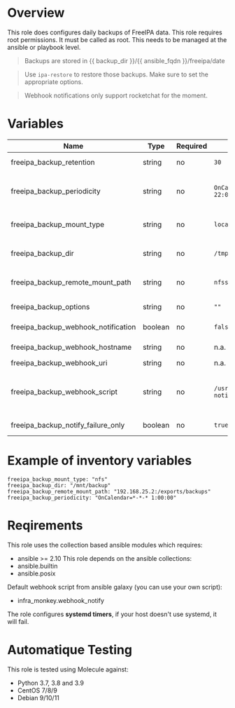 # Overview
This role does configures daily backups of FreeIPA data.
This role requires root permissions. It must be called as root. This needs to be managed at the ansible or playbook level.

>Backups are stored in {{ backup_dir }}/{{ ansible_fqdn }}/freeipa/date

>Use `ipa-restore` to restore those backups. Make sure to set the appropriate options.

>Webhook notifications only support rocketchat for the moment.

# Variables

| Name  | Type | Required | Default Value | Description |
| ----- | ---- | -------- | ------------- | ----------- |
| freeipa_backup_retention | string | no | `30` | The default number of backups to keep. |
| freeipa_backup_periodicity | string | no | `OnCalendar=*-*-* 22:00:00` | The default periodicity of backups (every night at 10pm). Systemd timer format. |
| freeipa_backup_mount_type | string | no | `local` | Type of storage that will hold the backup files. Supported types: local, nfs |
| freeipa_backup_dir | string | no | `/tmp/freeipa_backup` | Path where the backups are sent. Is the mount point in case of network storage. |
| freeipa_backup_remote_mount_path | string | no | `nfsserver:/path/to/mount` | The remote path of the mount command. Depends on the protocol. |
| freeipa_backup_options | string | no | `""` | Options to pass to `ipa-backup`, ex: "--data --online" |
| freeipa_backup_webhook_notification | boolean | no | `false` | Send the result of the backup at the end of execution |
| freeipa_backup_webhook_hostname | string | no | n.a. | The hostname to send the payload to |
| freeipa_backup_webhook_uri | string | no | n.a. | The uri to send the payload to |
| freeipa_backup_webhook_script | string | no | `/usr/local/bin/webhook-notify.sh`| The path of the webhook script to call (the default value is set for infra_monkey.webhook_notify galaxy role) |
| freeipa_backup_notify_failure_only | boolean | no | `true` | Sending a notification only on failure. |


# Example of inventory variables

    freeipa_backup_mount_type: "nfs"
    freeipa_backup_dir: "/mnt/backup"
    freeipa_backup_remote_mount_path: "192.168.25.2:/exports/backups"
    freeipa_backup_periodicity: "OnCalendar=*-*-* 1:00:00"


# Reqirements

This role uses the collection based ansible modules which requires:
- ansible >= 2.10
This role depends on the ansible collections:
- ansible.builtin
- ansible.posix

Default webhook script from ansible galaxy (you can use your own script):
- infra_monkey.webhook_notify

The role configures **systemd timers**, if your host doesn't use systemd, it will fail.

# Automatique Testing

This role is tested using Molecule against:
- Python 3.7, 3.8 and 3.9
- CentOS 7/8/9
- Debian 9/10/11